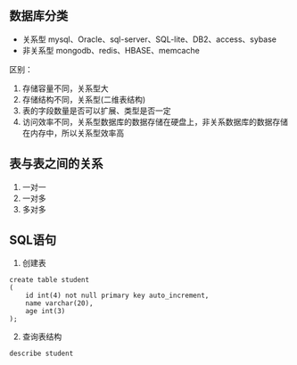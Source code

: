 ## 数据库分类
- 关系型
mysql、Oracle、sql-server、SQL-lite、DB2、access、sybase
- 非关系型
mongodb、redis、HBASE、memcache

区别：
1. 存储容量不同，关系型大
2. 存储结构不同，关系型(二维表结构)
3. 表的字段数量是否可以扩展、类型是否一定
4. 访问效率不同，关系型数据库的数据存储在硬盘上，非关系数据库的数据存储在内存中，所以关系型效率高

## 表与表之间的关系
1. 一对一
2. 一对多
3. 多对多

## SQL语句
1. 创建表
```
create table student
(
    id int(4) not null primary key auto_increment,
    name varchar(20),
    age int(3)
);
```
2. 查询表结构
```
describe student
```